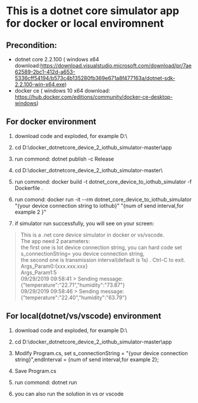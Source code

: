 # This is a dotnet core simulator app for docker or local enviromnent

## Precondition:
* dotnet core 2.2.100 ( windows x64 download:https://download.visualstudio.microsoft.com/download/pr/7ae62589-2bc1-412d-a653-5336cff54194/b573c4b135280fb369e671a8f477163a/dotnet-sdk-2.2.100-win-x64.exe)
* docker ce ( windows 10 x64 download: https://hub.docker.com/editions/community/docker-ce-desktop-windows)

## For docker environment

1. download code and exploded, for example  D:\

2. cd D:\docker_dotnetcore_device_2_iothub_simulator-master\app

3. run commond: dotnet publish -c Release

4. cd D:\docker_dotnetcore_device_2_iothub_simulator-master\

5. run commond: docker build -t dotnet_core_device_to_iothub_simulator -f Dockerfile .  

6. run comond:  docker run -it  --rm  dotnet_core_device_to_iothub_simulator  "{your device connection string to iothub}" "{num of send interval,for example 2 }"

7. if simulator run successfully, you will see on your screen:

> This is a .net core device simulator in docker or vs/vscode.  
> The app need 2 parameters:  
> the first one is Iot device connection string, you can hard code set s_connectionString= you device connection string,  
> the second one is transmission interval(default is 1s) . Ctrl-C to exit.  
> Args_Param0:{xxx.xxx.xxx}  
> Args_Param1:5  
> 09/29/2019 09:58:41 > Sending message: {"temperature":"22.71","humidity":"73.87"}  
> 09/29/2019 09:58:46 > Sending message: {"temperature":"22.40","humidity":"63.79"}  

## For local(dotnet/vs/vscode) environment
1. download code and exploded, for example  D:\

2. cd D:\docker_dotnetcore_device_2_iothub_simulator-master\app

3. Modify Program.cs, set s_connectionString = "{your device connection string}",endInterval = {num of send interval,for example 2};

4. Save Program.cs

5. run commond: dotnet run

6. you can also run the solution in vs or vscode

 